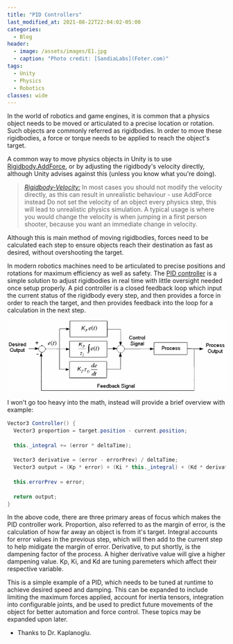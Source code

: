 ```yaml
---
title: "PID Controllers"
last_modified_at: 2021-08-22T22:04:02-05:00
categories:
  - Blog
header:
  - image: /assets/images/E1.jpg
  - caption: "Photo credit: [SandiaLabs](Foter.com)"
tags:
  - Unity
  - Physics
  - Robotics
classes: wide
---
```


In the world of robotics and game engines, it is common that a physics object needs to be moved or articulated to a precise location or rotation. Such objects are commonly referred as rigidbodies. In order to move these rigidbodies, a force or torque needs to be applied to reach the object's target.

A common way to move physics objects in Unity is to use [Rigidbody.AddForce](https://docs.unity3d.com/ScriptReference/Rigidbody.AddForce.html), or by adjusting the rigidbody's velocity directly, although Unity advises against this (unless you know what you're doing).

> <cite><a href="https://docs.unity3d.com/ScriptReference/Rigidbody-velocity.html">Rigidbody-Velocity:</a></cite>
> In most cases you should not modify the velocity directly, as this can 
result in unrealistic behaviour - use AddForce instead
Do not set the velocity of an object every physics step, this will lead 
to unrealistic physics simulation.
A typical usage is where you would change the velocity is when jumping 
in a first person shooter, because you want an immediate change in 
velocity.

Although this is main method of moving rigidbodies, forces need to be calculated each step to ensure objects reach their destination as fast as desired, without overshooting the target.

In modern robotics machines need to be articulated to precise positions and rotations for maximum efficiency as well as safety. The [PID controller](https://en.wikipedia.org/wiki/PID_controller) is a simple solution to adjust rigidbodies in real time with little oversight needed once setup properly.
A pid controller is a closed feedback loop which input the current status of the rigidbody every step, and then provides a force in order to reach the target, and then provides feedback into the loop for a calculation in the next step.

![PID Diagram](/assets/images/pid.png)

I won't go too heavy into the math, instead will provide a brief overview with example:

```C#
Vector3 Controller() {
  Vector3 proportion = target.position - current.position;
  
  this._integral += (error * deltaTime);

  Vector3 derivative = (error - errorPrev) / deltaTime;
  Vector3 output = (Kp * error) + (Ki * this._integral) + (Kd * derivative);

  this.errorPrev = error;

  return output;
}
```

In the above code, there are three primary areas of focus which makes the PID controller work. Proportion, also referred to as the margin of error, is the calculation of how far away an object is from it's target. Integral accounts for error values in the previous step, which will then add to the current step to help midigate the margin of error. Derivative, to put shortly, is the dampening factor of the process. A higher derivative value will give a higher dampening value.
Kp, Ki, and Kd are tuning paremeters which affect their respective variable. 


This is a simple example of a PID, which needs to be tuned at runtime to achieve desired speed and damping. This can be expanded to include limiting the maximum forces applied, account for inertia tensors, integration into configurable joints, and be used to predict future movements of the object for better automation and force control. These topics may be expanded upon later.



- Thanks to Dr. Kaplanoglu.
